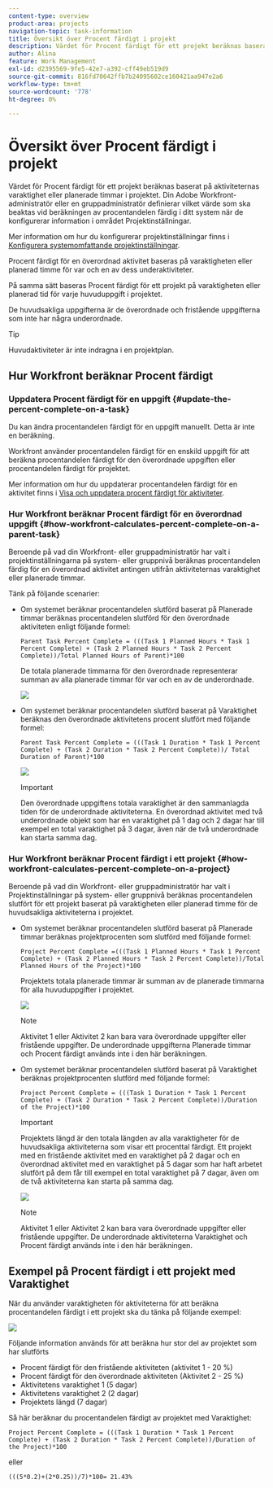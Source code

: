 ```yaml
---
content-type: overview
product-area: projects
navigation-topic: task-information
title: Översikt över Procent färdigt i projekt
description: Värdet för Procent färdigt för ett projekt beräknas baserat på aktiviteternas planerade varaktighet eller planerade timmar i projektet. Din Adobe Workfront-administratör eller en gruppadministratör definierar vilket värde som ska beaktas vid beräkningen av procentandelen färdig i ditt system när de konfigurerar information i området Projektinställningar. Mer information om hur du konfigurerar projektinställningar finns i Konfigurera systemomfattande projektinställningar.
author: Alina
feature: Work Management
exl-id: d2395569-9fe5-42e7-a392-cff49eb519d9
source-git-commit: 816fd70642ffb7b24095602ce160421aa947e2a6
workflow-type: tm+mt
source-wordcount: '778'
ht-degree: 0%

---
```


# Översikt över Procent färdigt i projekt

<!-- Audited 01/2024 -->

Värdet för Procent färdigt för ett projekt beräknas baserat på aktiviteternas varaktighet eller planerade timmar i projektet. Din Adobe Workfront-administratör eller en gruppadministratör definierar vilket värde som ska beaktas vid beräkningen av procentandelen färdig i ditt system när de konfigurerar information i området Projektinställningar.

Mer information om hur du konfigurerar projektinställningar finns i [Konfigurera systemomfattande projektinställningar](../../../administration-and-setup/set-up-workfront/configure-system-defaults/set-project-preferences.md).

Procent färdigt för en överordnad aktivitet baseras på varaktigheten eller planerad timme för var och en av dess underaktiviteter.

På samma sätt baseras Procent färdigt för ett projekt på varaktigheten eller planerad tid för varje huvuduppgift i projektet.

De huvudsakliga uppgifterna är de överordnade och fristående uppgifterna som inte har några underordnade.

>[!TIP]
>
>Huvudaktiviteter är inte indragna i en projektplan.

## Hur Workfront beräknar Procent färdigt

### Uppdatera Procent färdigt för en uppgift {#update-the-percent-complete-on-a-task}

Du kan ändra procentandelen färdigt för en uppgift manuellt. Detta är inte en beräkning.

Workfront använder procentandelen färdigt för en enskild uppgift för att beräkna procentandelen färdigt för den överordnade uppgiften eller procentandelen färdigt för projektet.

Mer information om hur du uppdaterar procentandelen färdigt för en aktivitet finns i [Visa och uppdatera procent färdigt för aktiviteter](../../../manage-work/projects/updating-work-in-a-project/view-update-percent-complete-for-tasks.md).

### Hur Workfront beräknar Procent färdigt för en överordnad uppgift {#how-workfront-calculates-percent-complete-on-a-parent-task}

Beroende på vad din Workfront- eller gruppadministratör har valt i projektinställningarna på system- eller gruppnivå beräknas procentandelen färdig för en överordnad aktivitet antingen utifrån aktiviteternas varaktighet eller planerade timmar.

Tänk på följande scenarier:

* Om systemet beräknar procentandelen slutförd baserat på Planerade timmar beräknas procentandelen slutförd för den överordnade aktiviteten enligt följande formel:

  `Parent Task Percent Complete = (((Task 1 Planned Hours * Task 1 Percent Complete) + (Task 2 Planned Hours * Task 2 Percent Complete))/Total Planned Hours of Parent)*100`

  De totala planerade timmarna för den överordnade representerar summan av alla planerade timmar för var och en av de underordnade.

  ![](assets/project-with-tasks-percent-complete-planned-hours-calculation.png)

* Om systemet beräknar procentandelen slutförd baserat på Varaktighet beräknas den överordnade aktivitetens procent slutfört med följande formel:

  `Parent Task Percent Complete = (((Task 1 Duration * Task 1 Percent Complete) + (Task 2 Duration * Task 2 Percent Complete))/ Total Duration of Parent)*100`

  ![](assets/project-with-tasks-percent-complete-duration-calculation.png)

  >[!IMPORTANT]
  >
  >Den överordnade uppgiftens totala varaktighet är den sammanlagda tiden för de underordnade aktiviteterna. En överordnad aktivitet med två underordnade objekt som har en varaktighet på 1 dag och 2 dagar har till exempel en total varaktighet på 3 dagar, även när de två underordnade kan starta samma dag.


### Hur Workfront beräknar Procent färdigt i ett projekt {#how-workfront-calculates-percent-complete-on-a-project}

Beroende på vad din Workfront- eller gruppadministratör har valt i Projektinställningar på system- eller gruppnivå beräknas procentandelen slutfört för ett projekt baserat på varaktigheten eller planerad timme för de huvudsakliga aktiviteterna i projektet.

* Om systemet beräknar procentandelen slutförd baserat på Planerade timmar beräknas projektprocenten som slutförd med följande formel:

  `Project Percent Complete =(((Task 1 Planned Hours * Task 1 Percent Complete) + (Task 2 Planned Hours * Task 2 Percent Complete))/Total Planned Hours of the Project)*100`

  Projektets totala planerade timmar är summan av de planerade timmarna för alla huvuduppgifter i projektet.

  ![](assets/project-with-tasks-percent-complete-planned-hours-calculation.png)

  >[!NOTE]
  >
  >Aktivitet 1 eller Aktivitet 2 kan bara vara överordnade uppgifter eller fristående uppgifter. De underordnade uppgifterna Planerade timmar och Procent färdigt används inte i den här beräkningen.

* Om systemet beräknar procentandelen slutförd baserat på Varaktighet beräknas projektprocenten slutförd med följande formel:

  `Project Percent Complete = (((Task 1 Duration * Task 1 Percent Complete) + (Task 2 Duration * Task 2 Percent Complete))/Duration of the Project)*100`

  >[!IMPORTANT]
  >
  >Projektets längd är den totala längden av alla varaktigheter för de huvudsakliga aktiviteterna som visar ett procenttal färdigt. Ett projekt med en fristående aktivitet med en varaktighet på 2 dagar och en överordnad aktivitet med en varaktighet på 5 dagar som har haft arbetet slutfört på dem får till exempel en total varaktighet på 7 dagar, även om de två aktiviteterna kan starta på samma dag.

  ![](assets/project-with-tasks-percent-complete-duration-calculation.png)

  >[!NOTE]
  >
  >Aktivitet 1 eller Aktivitet 2 kan bara vara överordnade uppgifter eller fristående uppgifter. De underordnade aktiviteterna Varaktighet och Procent färdigt används inte i den här beräkningen.

## Exempel på Procent färdigt i ett projekt med Varaktighet

När du använder varaktigheten för aktiviteterna för att beräkna procentandelen färdigt i ett projekt ska du tänka på följande exempel:

![](assets/project-with-tasks-percent-complete-duration-calculation.png)

Följande information används för att beräkna hur stor del av projektet som har slutförts

* Procent färdigt för den fristående aktiviteten (aktivitet 1 - 20 %)
* Procent färdigt för den överordnade aktiviteten (Aktivitet 2 - 25 %)
* Aktivitetens varaktighet 1 (5 dagar)
* Aktivitetens varaktighet 2 (2 dagar)
* Projektets längd (7 dagar)


Så här beräknar du procentandelen färdigt av projektet med Varaktighet:

`Project Percent Complete = (((Task 1 Duration * Task 1 Percent Complete) + (Task 2 Duration * Task 2 Percent Complete))/Duration of the Project)*100`

eller

`(((5*0.2)+(2*0.25))/7)*100= 21.43%`


<!--drafted, this was the old example:

When using the Planned Duration of the tasks to calculate the percent complete of a project, consider the following example:

percent_complete_on_project_example.png

Only the parent task (Task 1) and the standalone task (Task 8) are used to calculate the percent complete of the project.

The secondary parents of Task 1 are used to calculate the percent complete of the main parent (Task 1).

To calculate the percent complete of the main parent (Task 1), first calculate the percent complete of its secondary parents:

Task 5 Percent Complete = ((14 * 0.75 + 12 * 0.25)/(12 + 14))*100 = 51.92%

Task 2 Percent Complete = ((5 * 0.7 + 2 * 0.5)/(5 + 2))*100 = 64.29 %

Then, to calculate the percent complete of the main parent (Task 1), use the following formula:

Task 1 Percent Complete =((56 * 0.5192 + 7 * 0.6429)/63)*100 = 53.29%

To calculate the percent complete of the project, you will need to have the following numbers ready:

Task 1 Duration (63 hours) and Percent Complete (53.29%)
Task 8 Duration (100 hours) and Percent Complete (4%)
Now, to calculate the percent complete of the project, use the following formula:

Project Percent Complete =((100 * 0.04 + 63 * 0.5329))/163)*100 = 23.05%
-->